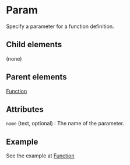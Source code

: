 # Param



Specify a parameter for a function definition.



##  Child elements

(none)

##  Parent elements

[Function](../function.md)


## Attributes



`name` (text, optional)
:   The name of the parameter.




## Example


See the example at [Function](../function.md)







